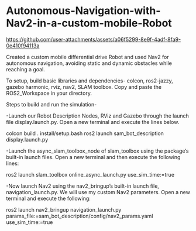 # Autonomous-Navigation-with-Nav2-in-a-custom-mobile-Robot




https://github.com/user-attachments/assets/a06f5299-8e9f-4adf-8fa9-0e410f94113a



Created a custom mobile differential drive Robot and used Nav2 for autonomous navigation, avoiding static and dynamic obstacles while reaching a goal. 

To setup, build basic libraries and dependencies- colcon, ros2-jazzy, gazebo harmonic, rviz, nav2, SLAM toolbox. Copy and paste the ROS2_Workspace in your directory.

Steps to build and run the simulation- 

-Launch our Robot Description Nodes, RViz and Gazebo through the launch file display.launch.py. Open a new terminal and execute the lines below.

colcon build
. install/setup.bash
ros2 launch sam_bot_description display.launch.py


-Launch the async_slam_toolbox_node of slam_toolbox using the package’s built-in launch files. Open a new terminal and then execute the following lines:

ros2 launch slam_toolbox online_async_launch.py use_sim_time:=true

-Now launch Nav2 using the nav2_bringup’s built-in launch file, navigation_launch.py. We will use my custom Nav2 parameters. Open a new terminal and execute the following:

ros2 launch nav2_bringup navigation_launch.py params_file:=sam_bot_description/config/nav2_params.yaml use_sim_time:=true


